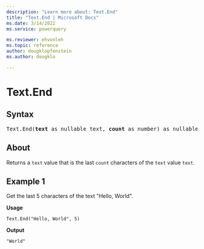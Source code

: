 ```yaml
---
description: "Learn more about: Text.End"
title: "Text.End | Microsoft Docs"
ms.date: 3/14/2022
ms.service: powerquery

ms.reviewer: ehvonleh
ms.topic: reference
author: dougklopfenstein
ms.author: dougklo

---
```

# Text.End

## Syntax

<pre>
Text.End(<b>text</b> as nullable text, <b>count</b> as number) as nullable text
</pre> 
  
## About

Returns a `text` value that is the last `count` characters of the `text` value `text`.

## Example 1

Get the last 5 characters of the text "Hello, World".

**Usage**

```powerquery-m
Text.End("Hello, World", 5)
```

**Output**

`"World"`
